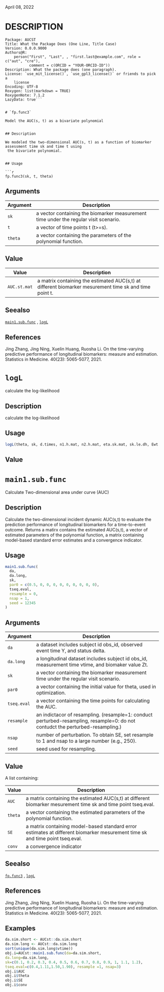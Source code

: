 <!-- toc -->

April 08, 2022

# DESCRIPTION

```
Package: AUCST
Title: What the Package Does (One Line, Title Case)
Version: 0.0.0.9000
Authors@R: 
    person("First", "Last", , "first.last@example.com", role = c("aut", "cre"),
           comment = c(ORCID = "YOUR-ORCID-ID"))
Description: What the package does (one paragraph).
License: `use_mit_license()`, `use_gpl3_license()` or friends to pick a
    license
Encoding: UTF-8
Roxygen: list(markdown = TRUE)
RoxygenNote: 7.1.2
LazyData: true```


# `fp.func3`

Model the AUC(s, t) as a bivariate polynomial


## Description

We modeled the two-dimensional AUC(s, t) as a function of biomarker assessment time sk and time t using
 the bivariate polynomial.


## Usage

```r
fp.func3(sk, t, theta)
```


## Arguments

Argument      |Description
------------- |----------------
`sk`     |      a vector containing the biomarker measurement time under the regular visit scenario. 
`t`     |      a vector of time points t (t>=s). 
`theta`     |      a vector containing the parameters of the polynomial function. 


## Value

Value      |Description
------------- |----------------
`AUC.st.mat`     |      a matrix containing the estimated AUC(s,t) at different biomarker mesurement time sk and time point t. 


## Seealso

[`main1.sub.func`](#main1.sub.func) , [`logL`](#logl)


## References

Jing Zhang, Jing Ning, Xuelin Huang, Ruosha Li. On the time-varying predictive performance of longitudinal biomarkers: measure and estimation. Statistics in Medicine. 40(23): 5065-5077, 2021.


# `logL`

calculate the log-likelihood


## Description

calculate the log-likelihood


## Usage

```r
logL(theta, sk, d.times, n1.h.mat, n2.h.mat, eta.sk.mat, sk.le.dh, Ewt.die)
```


## Value




# `main1.sub.func`

Calculate Two-dimensional area under curve (AUC)


## Description

Calculate the two-dimensional incident dynamic AUC(s,t) to evaluate the prediction performance of longitudinal biomarkers for a time-to-event outcome. Returns a matirx contains the estimated AUC(s,t), a vector of estimated parameters of the polynomial function, a matrix containing model-based standard error estimates and a convergence indicator.


## Usage

```r
main1.sub.func(
  da,
  da.long,
  sk,
  par0 = c(0.5, 0, 0, 0, 0, 0, 0, 0, 0, 0),
  tseq.eval,
  resample = 0,
  nsap = 1,
  seed = 12345
)
```


## Arguments

Argument      |Description
------------- |----------------
`da`     |      a dataset includes subject id obs_id,  observed event time Y, and status delta. 
`da.long`     |      a longitudinal dataset includes subject id obs_id,  measurement time vtime, and biomaker value Zt. 
`sk`     |      a vector containing the biomarker measurement time under the regular visit scenario. 
`par0`     |      a vector containing the initial value for theta, used in optimization. 
`tseq.eval`     |      a vector containing the time points for calculating the AUC. 
`resample`     |      an indictacor of resampling. (resample=1: conduct perturbed-resampling, resample=0: do not contudct the perturbed-resampling.) 
`nsap`     |      number of perturbation. To obtain SE, set resample to 1 and nsap to a large number (e.g., 250). 
`seed`     |      seed used for resampling. 


## Value

A list containing:
  
Value      |Description
------------- |----------------
`AUC`     |      a matrix containing the estimated AUC(s,t) at different biomarker mesurement time sk and time point tseq.eval.
`theta`     |      a vector containing the estimated parameters of the polynomial function.
`SE`     |      a matrix containing model-based standard error estimates at different biomarker mesurement time sk and time point tseq.eval.
`conv`     |      a convergence indicator
## Seealso

[`fp.func3`](#fp.func3) , [`logL`](#logl)


## References

Jing Zhang, Jing Ning, Xuelin Huang, Ruosha Li. On the time-varying predictive performance of longitudinal biomarkers: measure and estimation. Statistics in Medicine. 40(23): 5065-5077, 2021.


## Examples

```r
da.sim.short <- AUCst::da.sim.short
da.sim.long <- AUCst::da.sim.long
sort(unique(da.sim.long$vtime))
obj.i=AUCst::main1.sub.func(da=da.sim.short,
da.long=da.sim.long,
sk=c(0.1, 0.2, 0.3, 0.4, 0.5, 0.6, 0.7, 0.8, 0.9, 1, 1.1, 1.2),
tseq.eval=c(0.4,1.11,1.50,1.90), resample =1, nsap=3)
obj.i$AUC
obj.i$theta
obj.i$SE
obj.i$conv
```


